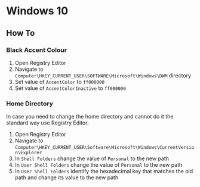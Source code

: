 # Windows 10

## How To

### Black Accent Colour

1. Open Registry Editor
2. Navigate to `Computer\HKEY_CURRENT_USER\SOFTWARE\Microsoft\Windows\DWM` directory
3. Set value of `AccentColor` to `ff000000`
4. Set value of `AccentColorInactive` to `ff000000`

### Home Directory

In case you need to change the home directory and cannot do it the standard way
use Registry Editor.

1. Open Registry Editor
2. Navigate to `Computer\HKEY_CURRENT_USER\Software\Microsoft\Windows\CurrentVersion\Explorer`
3. In `Shell Folders` change the value of `Personal` to the new path
4. In `User Shell Folders` change the value of `Personal` to the new path
5. In `User Shell Folders` identify the hexadecimal key that matches the old path and change its value to the new path

